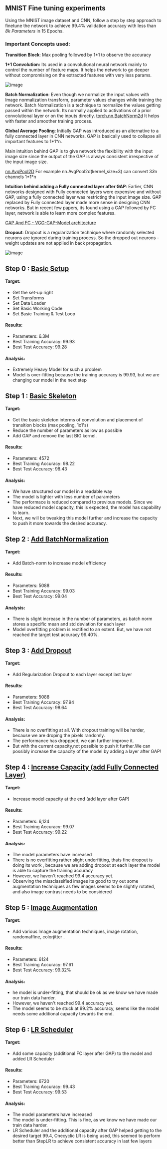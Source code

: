 ## MNIST Fine tuning experiments

Using the MNIST image dataset and CNN, follow a step by step approach to finetune the network to achieve 99.4% validation accuracy with less than _8k Parameters_ in 15 Epochs.

### Important Concepts used:

**Transition Block**:
Max pooling followed by 1*1 to observe the accuracy

**1*1 Convolution:** Its used in a convolutional neural network mainly to control the number of feature maps. It helps the network to go deeper without compromising on the extracted features with very less params.

![image](https://user-images.githubusercontent.com/17870236/120821875-746acf80-c573-11eb-8ac6-df8ca4b341c1.png)

**Batch Normalization**:
Even though we normalize the input values with Image normalization transform, parameter values changes while training the network.
Batch Normalization is a technique to normalize the values getting passed within the network. 
Its normally applied to activations of a prior convolutional layer or on the inputs directly.
[torch.nn.BatchNorm2d](https://pytorch.org/docs/stable/generated/torch.nn.BatchNorm2d.html)
It helps with faster and smoother training process.

**Global Average Pooling**:
Initially GAP was introduced as an alternative to a fully connected layer in CNN networks. GAP is basically used to collapse all important features to 1\*1*n. 

Main intuition behind GAP is to give network the flexibility with the input image size since the output of the GAP is always consistent irrespective of the input image size.

[nn.AvgPool2D](https://pytorch.org/docs/stable/generated/torch.nn.AvgPool2d.html) For example nn.AvgPool2d(kernel_size=3) can convert 3*3*n channels 1\*1*n

**Intuition behind adding a Fully connected layer after GAP**: Earlier, CNN networks designed with Fully connected layers were expensive and without GAP, using a fully connected layer was restricting the input image size. GAP replaced by Fully connected layer made more sense in designing CNN networks.
But in recent few papers, its found using a GAP followed by FC layer, network is able to learn more complex features.

[GAP And FC - VGG-GAP-Model architecture](https://www.researchgate.net/figure/VGG-GAP-model-architecture-The-CNNs-in-the-model-included-five-max-pooling-layers-and_fig1_337277062)

**Dropout**: Dropout is a regularization technique where randomly selected neurons are ignored during training process. So the dropped out neurons - weight updates are not applied in back propagation.

![image](https://user-images.githubusercontent.com/17870236/120822804-69fd0580-c574-11eb-8424-db85179b66e4.png)


## Step 0 : [Basic Setup](https://github.com/gkdivya/EVA/blob/main/5_CodingDrillDown/Experiments/MNIST_Step%200_BasicSetup.ipynb)

#### Target:

- Get the set-up right
- Set Transforms
- Set Data Loader
- Set Basic Working Code
- Set Basic Training  & Test Loop

#### Results:

- Parameters: 6.3M
- Best Training Accuracy: 99.93
- Best Test Accuracy: 99.28

#### Analysis:

- Extremely Heavy Model for such a problem
- Model is over-fitting because the training accuracy is 99.93, but we are changing our model in the next step

## Step 1 : [Basic Skeleton](https://github.com/gkdivya/EVA/blob/main/5_CodingDrillDown/Experiments/MNIST_Step%201_BasicSkeleton.ipynb)

#### Target:

- Get the basic skeleton interms of convolution and placement of transition blocks (max pooling, 1x1's)
- Reduce the number of parameters as low as possible
- Add GAP and remove the last BIG kernel.

#### Results:

- Parameters: 4572
- Best Training Accuracy: 98.22
- Best Test Accuracy: 98.43

#### Analysis:

- We have structured our model in a readable way
- The model is lighter with less number of parameters 
- The performace is reduced compared to previous models. Since we have reduced model capacity, this is expected, the model has capability to learn.   
- Next, we will be tweaking this model further and increase the capacity to push it more towards the desired accuracy.

## Step 2 : [Add BatchNormalization](https://github.com/gkdivya/EVA/blob/main/5_CodingDrillDown/Experiments/MNIST_Step%202_Batch_Normalization.ipynb)

#### Target:

- Add Batch-norm to increase model efficiency

#### Results:

- Parameters: 5088
- Best Training Accuracy: 99.03
- Best Test Accuracy: 99.04

#### Analysis:

- There is slight increase in the number of parameters, as batch norm stores a specific mean and std deviation for each layer
- Model overfitting problem is rectified to an extent. But, we have not reached the target test accuracy 99.40%.

## Step 3 : [Add Dropout](https://github.com/gkdivya/EVA/blob/main/5_CodingDrillDown/Experiments/MNIST_Step%203_Dropout.ipynb)

#### Target:

-  Add Regularization Dropout to each layer except last layer

#### Results:

- Parameters: 5088	
- Best Training Accuracy: 97.94
- Best Test Accuracy: 98.64

#### Analysis:

- There is no overfitting at all. With dropout training will be harder, because we are droping the pixels randomly.
- The performance has droppped, we can further improve it.
- But with the current capacity,not possible to push it further.We can possibly increase the capacity of the model by adding a layer after GAP!

## Step 4 : [Increase Capacity (add Fully Connected Layer)](https://github.com/divya-r-kamat/DeepVision/blob/main/CNN%20Optimization/MNIST_IncreaseCapacity_Step6.ipynb)

#### Target:

- Increase model capacity at the end (add layer after GAP)

#### Results:

- Parameters: 6,124
- Best Training Accuracy: 99.07
- Best Test Accuracy: 99.22

#### Analysis:

- The model parameters have increased
- There is no overfitting rather slight underfitting, thats fine dropout is doing its work , because we are adding dropout at each layer the model is able to capture the training accuracy
- However, we haven't reached 99.4 accuracy yet.
- Observing the missclassified images its good to try out some augmentation techniques as few images seems to be slightly rotated, and also image contrast needs to be considered

## Step 5 : [Image Augmentation](https://github.com/gkdivya/EVA/blob/main/5_CodingDrillDown/Experiments/MNIST_Step%205_Augmentation.ipynb)

#### Target:

- Add various Image augmentation techniques, image rotation, randomaffine, colorjitter .

#### Results:

- Parameters: 6124
- Best Training Accuracy: 97.61
- Best Test Accuracy: 99.32%

#### Analysis:

- he model is under-fitting, that should be ok as we know we have made our train data harder. 
- However, we haven't reached 99.4 accuracy yet.
- The model seems to be stuck at 99.2% accuracy, seems like the model needs some additional capacity towards the end.

## Step 6 : [LR Scheduler](https://github.com/gkdivya/EVA/blob/main/5_CodingDrillDown/Experiments/MNIST_Step%206_LRScheduler.ipynb)

#### Target:

- Add some capacity (additional FC layer after GAP) to the model and added LR Scheduler

#### Results:

- Parameters: 6720
- Best Training Accuracy: 99.43
- Best Test Accuracy: 99.53

#### Analysis:

- The model parameters have increased
- The model is under-fitting. This is fine, as we know we have made our train data harder.  
- LR Scheduler and the additional capacity after GAP helped getting to the desired target 99.4, Onecyclic LR is being used, this seemed to perform better than StepLR to achieve consistent accuracy in last few layers
